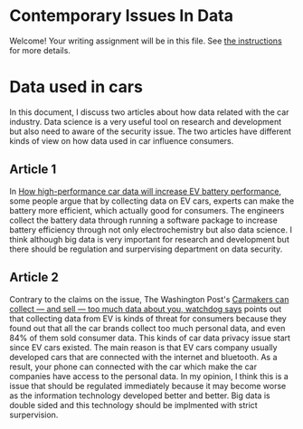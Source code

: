 # Contemporary Issues In Data

Welcome! Your writing assignment will be in this file.  See [the instructions](./instructions.md) for more details.

# Data used in cars
In this document, I discuss two articles about how data related with the car industry. Data science is a very useful tool on research and development but also need to aware of the security issue. The two articles have different kinds of view on how data used in car influence consumers. 

## Article 1
In [How high-performance car data will increase EV battery performance](https://thenextweb.com/news/high-performance-car-data-informing-battery-performance), some people argue that by collecting data on EV cars, experts can make the battery more efficient, which actually good for consumers. The engineers collect the battery data through running a software package to increase battery efficiency through not only electrochemistry but also data science. I think although big data is very important for research and development but there should be regulation and surpervising department on data security. 

## Article 2
Contrary to the claims on the issue, The Washington Post's [Carmakers can collect — and sell — too much data about you, watchdog says](https://www.washingtonpost.com/business/2023/09/07/car-privacy-mozilla-report/) points out that collecting data from EV is kinds of threat for consumers because they found out that all the car brands collect too much personal data, and even 84% of them sold consumer data. This kinds of car data privacy issue start since EV cars existed. The main reason is that EV cars company usually developed cars that are connected with the internet and bluetooth. As a result, your phone can connected with the car which make the car companies have access to the personal data. In my opinion, I think this is a issue that should be regulated immediately because it may become worse as the information technology developed better and better. Big data is double sided and this technology should be implmented with strict surpervision. 